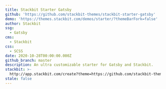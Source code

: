 ```yaml
---
title: Stackbit Starter Gatsby
github: 'https://github.com/stackbit-themes/stackbit-starter-gatsby'
demo: 'https://themes.stackbit.com/demos/starter/?themeBarFork=false'
author: Stackbit
ssg:
  - Gatsby
cms:
  - Stackbit
css:
  - SCSS
date: 2020-10-28T00:00:00.000Z
github_branch: master
description: An ultra customizable starter for Gatsby and Stackbit.
stackbit: >-
  http://app.stackbit.com/create?theme=https://github.com/stackbit-themes/stackbit-starter-gatsby
stale: false
---
```

